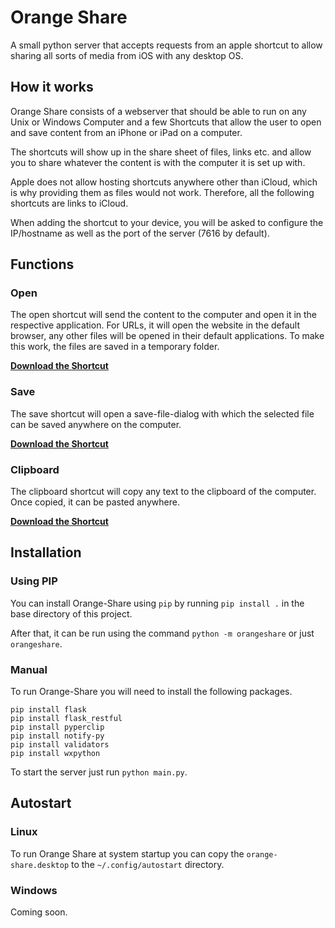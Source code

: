 # Orange Share
A small python server that accepts requests from an apple shortcut to allow sharing all sorts of media from iOS with any desktop OS.

## How it works
Orange Share consists of a webserver that should be able to run on any Unix or Windows Computer and a few Shortcuts
that allow the user to open and save content from an iPhone or iPad on a computer.

The shortcuts will show up in the share sheet of files, links etc. and allow you to share whatever the content is with
the computer it is set up with.

Apple does not allow hosting shortcuts anywhere other than iCloud, which is why providing them as files would not work.
Therefore, all the following shortcuts are links to iCloud.

When adding the shortcut to your device, you will be asked to configure the IP/hostname as well as the port of the server
(7616 by default).

## Functions
### Open
The open shortcut will send the content to the computer and open it in the respective application. For URLs, it will open
the website in the default browser, any other files will be opened in their default applications. To make this work, the
files are saved in a temporary folder.

**[Download the Shortcut](https://www.icloud.com/shortcuts/6b62b82bba344323917aeefbc90eb8c8)**

### Save
The save shortcut will open a save-file-dialog with which the selected file can be saved anywhere on the computer.

**[Download the Shortcut](https://www.icloud.com/shortcuts/471a93dd19374c609bd1c37f62c61fc4)**

### Clipboard
The clipboard shortcut will copy any text to the clipboard of the computer. Once copied, it can be pasted anywhere.

**[Download the Shortcut](https://www.icloud.com/shortcuts/af1a507a945f4226990c3a94e54d04d3)**

## Installation
### Using PIP

You can install Orange-Share using `pip` by running `pip install .` in the base directory of this project.

After that, it can be run using the command `python -m orangeshare` or just `orangeshare`.

### Manual

To run Orange-Share you will need to install the following packages.

```shell
pip install flask
pip install flask_restful
pip install pyperclip
pip install notify-py
pip install validators
pip install wxpython
```

To start the server just run `python main.py`.

## Autostart
### Linux

To run Orange Share at system startup you can copy the `orange-share.desktop` to the `~/.config/autostart` directory.

### Windows
Coming soon.
